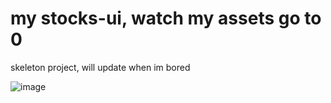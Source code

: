 # my stocks-ui, watch my assets go to 0
skeleton project, will update when im bored

![image](https://user-images.githubusercontent.com/53534200/162605168-ca1b85eb-7c7a-4939-a13c-b1fbd4d2e276.png)
